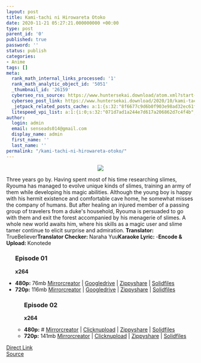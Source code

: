 ```yaml
---
layout: post
title: Kami-tachi ni Hirowareta Otoko
date: 2020-11-21 05:27:21.000000000 +00:00
type: post
parent_id: '0'
published: true
password: ''
status: publish
categories:
- Anime
tags: []
meta:
  rank_math_internal_links_processed: '1'
  rank_math_analytic_object_id: '5051'
  _thumbnail_id: '26159'
  cyberseo_rss_source: https://www.huntersekai.download/atom.xml?start-index=151&max-results=150
  cyberseo_post_link: https://www.huntersekai.download/2020/10/kami-tachi-ni-hirowareta-otoko.html
  _jetpack_related_posts_cache: a:1:{s:32:"8f6677c9d6b0f903e98ad32ec61f8deb";a:2:{s:7:"expires";i:1657564185;s:7:"payload";a:3:{i:0;a:1:{s:2:"id";i:27218;}i:1;a:1:{s:2:"id";i:26449;}i:2;a:1:{s:2:"id";i:26498;}}}}
  litespeed_vpi_list: a:1:{i:0;s:32:"071d7ad1a244e7d617a206862d7c4f4b";}
author:
  login: admin
  email: senseads014@gmail.com
  display_name: admin
  first_name: ''
  last_name: ''
permalink: "/kami-tachi-ni-hirowareta-otoko/"
---
```

<p> <a class="popup" data-target="39790"></a>
<div class="separator" style="clear: both; text-align: center;"><a href="https://1.bp.blogspot.com/-FKCRhM22lAQ/X5TogBFAd6I/AAAAAAAAH0U/RgliBVwX0mMA62SjkK972CcdiT73YRjawCLcBGAsYHQ/s0/108356.jpg" imageanchor="1" style="margin-left: 1em; margin-right: 1em;"><img border="0" data-original-height="318" data-original-width="225" src="{{ site.baseurl }}/assets/2020/11/108356.jpg" /></a></div>
<p>Three years go by. Having spent most of his time researching slimes, Ryouma has managed to evolve unique kinds of slimes, training an army of them while developing his magic abilities. Although the young boy is happy with his hermit existence and comfortable cave home, he somewhat misses the company of humans. But after healing an injured member of a passing group of travelers from a duke's household, Ryouma is persuaded to go with them and exit the forest accompanied by his menagerie of slimes. A whole new world awaits him, where his skills as a magic user and slime tamer continue to elicit surprise and admiration. <a name="more"></a>
<pekerja><b>Translator: </b><span>TrueBeliever</span><b>Translator Checker: </b><span>Naraha Yuu</span><b>Karaoke Lyric: </b><span>-</span><b>Encode & Upload: </b><span>Konotede</span></pekerja>
<div class="dl">
<ul />
<h3>Episode 01 </h3>
<p><strong>x264</strong>
<li><b>480p:</b> <span id="size">76mb</span> <a href="https://mir.cr/0TSXYPO1">Mirrorcreator</a> | <a href="https://drive.google.com/file/d/1MMzoXMpbkbqzLuYLOJYhi9mOiFMGaffY/view?usp=drivesdk">Googledrive</a> | <a href="https://www34.zippyshare.com/v/JGL0xciB/file.html">Zippyshare</a> | <a href="https://www.solidfiles.com/v/DGLdk7N2RarQM">Solidfiles</a></li>
<li><b>720p:</b> <span id="size">116mb</span> <a href="https://mir.cr/J0FSXVX6">Mirrorcreator</a> | <a href="https://drive.google.com/file/d/1CR1UkGywLm-LtdhMag53vOaTRCepodpm/view?usp=drivesdk">Googledrive</a> | <a href="https://www68.zippyshare.com/v/Mvlvp6Yi/file.html">Zippyshare</a> | <a href="https://www.solidfiles.com/v/6dwM23p7jzvZD">Solidfiles</a></li>
<ul />
<h3>Episode 02 </h3>
<p><strong>x264</strong>
<li><b>480p:</b> <span id="size">#</span> <a href="#">Mirrorcreator</a> | <a href="#">Clicknupload</a> | <a href="#">Zippyshare</a> | <a href="#">Solidfiles</a></li>
<li><b>720p:</b> <span id="size">141mb</span> <a href="https://mir.cr/1VB1EUBR">Mirrorcreator</a> | <a href="https://clicknupload.co/vs6cgrjb7t7r">Clicknupload</a> | <a href="https://www75.zippyshare.com/v/XaE0FgF3/file.html">Zippyshare</a> | <a href="https://www.solidfiles.com/v/yZK856vRk8m28">Solidfiles</a></li>
</div>
<link rel="stylesheet" href="https://cdnjs.cloudflare.com/ajax/libs/font-awesome/4.7.0/css/font-awesome.min.css" />
<div class="divbtn"> <a href="https://handymansurrender.com/fihup8buzv?key=94550f7ce39444073321dde3b8782f97" class="btn"><i class="fa fa-download"></i> Direct Link</a> <br /><a href="https://www.huntersekai.download/2020/10/kami-tachi-ni-hirowareta-otoko.html">Source</a> </div>
